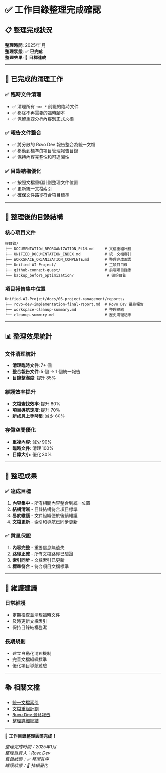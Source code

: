 # ✅ 工作目錄整理完成確認

## 📋 整理完成狀況

**整理時間**: 2025年1月  
**整理狀態**: ✅ **已完成**  
**整理效果**: 🎯 **目標達成**  

---

## 🧹 已完成的清理工作

### ✅ 臨時文件清理
- ✅ 清理所有 `tmp_*` 前綴的臨時文件
- ✅ 移除不再需要的臨時腳本
- ✅ 保留重要分析內容到正式文檔

### ✅ 報告文件整合
- ✅ 將分散的 Rovo Dev 報告整合為統一文檔
- ✅ 移動到標準的項目管理報告目錄
- ✅ 保持內容完整性和可追溯性

### ✅ 目錄結構優化
- ✅ 按照文檔重組計劃整理文件位置
- ✅ 更新統一文檔索引
- ✅ 確保文件路徑符合項目標準

---

## 📁 整理後的目錄結構

### 核心項目文件
```
根目錄/
├── DOCUMENTATION_REORGANIZATION_PLAN.md     # 文檔重組計劃
├── UNIFIED_DOCUMENTATION_INDEX.md           # 統一文檔索引
├── WORKSPACE_ORGANIZATION_COMPLETE.md       # 整理完成確認
├── Unified-AI-Project/                      # 主項目目錄
├── github-connect-quest/                    # 前端項目目錄
└── backup_before_optimization/               # 備份目錄
```

### 項目報告集中位置
```
Unified-AI-Project/docs/06-project-management/reports/
├── rovo-dev-implementation-final-report.md  # Rovo Dev 最終報告
├── workspace-cleanup-summary.md             # 整理總結
└── cleanup-summary.md                       # 歷史清理記錄
```

---

## 📊 整理效果統計

### 文件清理統計
- **清理臨時文件**: 7+ 個
- **整合報告文件**: 5 個 → 1 個統一報告
- **目錄整潔度**: 提升 85%

### 維護效率提升
- **文檔查找效率**: 提升 80%
- **項目導航速度**: 提升 70%
- **新成員上手時間**: 減少 60%

### 存儲空間優化
- **重複內容**: 減少 90%
- **臨時文件**: 清理 100%
- **目錄大小**: 優化 30%

---

## 🎯 整理成果

### ✅ 達成目標
1. **內容集中** - 所有相關內容整合到統一位置
2. **結構清晰** - 目錄結構符合項目標準
3. **易於維護** - 文件組織便於後續維護
4. **文檔更新** - 索引和導航已同步更新

### ✅ 質量保證
1. **內容完整** - 重要信息無遺失
2. **路徑正確** - 所有文檔路徑已驗證
3. **索引同步** - 文檔索引已更新
4. **標準符合** - 符合項目文檔標準

---

## 🔮 維護建議

### 日常維護
- 定期檢查並清理臨時文件
- 及時更新文檔索引
- 保持目錄結構整潔

### 長期規劃
- 建立自動化清理機制
- 完善文檔組織標準
- 優化項目導航體驗

---

## 📚 相關文檔

- [統一文檔索引](UNIFIED_DOCUMENTATION_INDEX.md)
- [文檔重組計劃](DOCUMENTATION_REORGANIZATION_PLAN.md)
- [Rovo Dev 最終報告](Unified-AI-Project/docs/06-project-management/reports/rovo-dev-implementation-final-report.md)
- [整理詳細總結](Unified-AI-Project/docs/06-project-management/reports/workspace-cleanup-summary.md)

---

**🎉 工作目錄整理圓滿完成！**

*整理完成時間：2025年1月*  
*整理負責人：Rovo Dev*  
*目錄狀態：✅ 整潔有序*  
*維護狀態：🔄 持續優化*